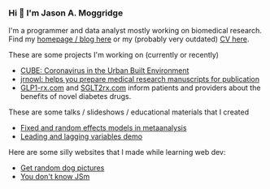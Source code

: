 ### Hi 👋 I'm Jason A. Moggridge

I'm a programmer and data analyst mostly working on biomedical research.
Find my [homepage / blog here](https://jmoggridge.com) or my (probably very outdated) [CV here](https://jmoggridge.github.io).

These are some projects I'm working on (currently or recently)
- [CUBE: Coronavirus in the Urban Built Environment](https://cube-ontario.github.io/)
- [jrnowl: helps you prepare medical research manuscripts for publication](https://jrnowl.com)
- [GLP1-rx.com](GLP1-rx.com) and [SGLT2rx.com](SGLT2rx.com) inform patients and providers about the benefits of novel diabetes drugs.

These are some talks / slideshows / educational materials that I created
- [Fixed and random effects models in metaanalysis](https://jmoggridge.github.io/)
- [Leading and lagging variables demo](https://jmoggridge.github.io/leader-or-lagger)

Here are some silly websites that I made while learning web dev:

- [Get random dog pictures](https://jmoggridge.github.io/frontendmasters/intro-to-web/dog/)
- [You don't know JSm](https://jmoggridge.github.io/frontendmasters/js-first-steps-to-pro/quizgame)


<!--
**jmoggridge/jmoggridge** is a ✨ _special_ ✨ repository because its `README.md` (this file) appears on your GitHub profile.

Here are some ideas to get you started:

- 🔭 I’m currently working on ...
- 🌱 I’m currently learning ...
- 👯 I’m looking to collaborate on ...
- 🤔 I’m looking for help with ...
- 💬 Ask me about ...
- 📫 How to reach me: ...
- 😄 Pronouns: ...
- ⚡ Fun fact: ...
-->

